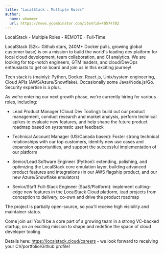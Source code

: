 ```yaml
---
title: "LocalStack : Multiple Roles"
author:
  name: whummer
  url: https://news.ycombinator.com/item?id=40574782
---
```

LocalStack - Multiple Roles - REMOTE - Full-Time

LocalStack (52k+ Github stars, 240M+ Docker pulls, growing global customer base) is on a mission to build the world&#x27;s leading dev platform for local cloud development, team collaboration, and CI analytics. We are looking for top-notch engineers, GTM leaders, and cloud&#x2F;DevOps enthusiasts to get on board and join us in this exciting journey!

Tech stack is (mainly): Python, Docker, React.js, Unix&#x2F;system engineering, Cloud APIs (AWS&#x2F;Azure&#x2F;Snowflake). Occasionally some Java&#x2F;Node.js&#x2F;Go. Security expertise is a plus.

As we&#x27;re entering our next growth phase, we&#x27;re currently hiring for various roles, including:

* Lead Product Manager (Cloud Dev Tooling): build out our product management, conduct research and market analysis, perform technical spikes to evaluate new features, and help shape the future product roadmap based on systematic user feedback

* Technical Account Manager (US&#x2F;Canada based): Foster strong technical relationships with our top customers, identify new use cases and expansion opportunities, and support the successful implementation of our platform

* Senior&#x2F;Lead Software Engineer (Python): extending, polishing, and optimizing the LocalStack core emulation layer, building advanced product features and integrations (in our AWS flagship product, and our new Azure&#x2F;Snowflake emulators)

* Senior&#x2F;Staff Full-Stack Engineer (SaaS&#x2F;Platform): implement cutting-edge new features in the LocalStack Cloud platform, lead projects from conception to delivery, co-own and drive the product roadmap

The project is partially open-source, so you&#x27;ll receive high visibility and maintainer status.

Come join us! You&#x27;ll be a core part of a growing team in a strong VC-backed startup, on an exciting mission to shape and redefine the space of cloud developer tooling.

Details here: <a href="https:&#x2F;&#x2F;localstack.cloud&#x2F;careers" rel="nofollow">https:&#x2F;&#x2F;localstack.cloud&#x2F;careers</a> - we look forward to receiving your CV&#x2F;portfolio&#x2F;Github profile!
